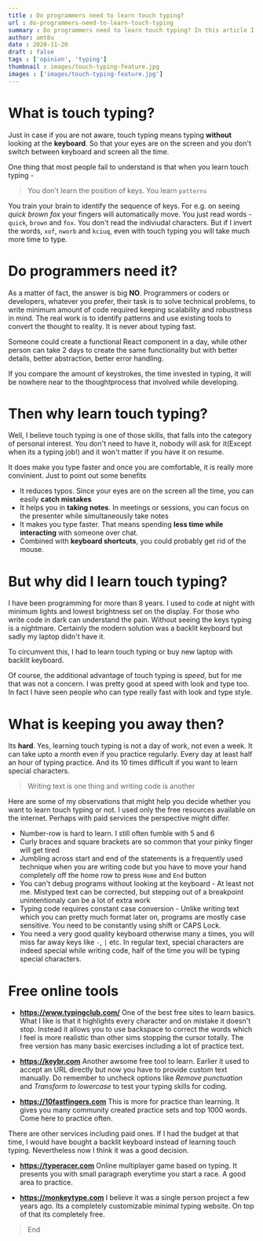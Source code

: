 ```yaml
---
title : Do programmers need to learn touch typing?
url : do-programmers-need-to-learn-touch-typing
summary : Do programmers need to learn touch typing? In this article I will discuss about my experience learning touch typing as a programmer. What are the pros and cons if you want to write code.
author: amt8u
date : 2020-11-20
draft : false
tags : ['opinion', 'typing']
thumbnail : images/touch-typing-feature.jpg
images : ['images/touch-typing-feature.jpg']
---
```



# What is touch typing?

Just in case if you are not aware, touch typing means typing **without** looking at the **keyboard**. So that your eyes are on the screen and you don't switch between keyboard and screen all the time.

One thing that most people fail to understand is that when you learn touch typing - 

> You don't learn the position of keys. You learn `patterns`

You train your brain to identify the sequence of keys. For e.g. on seeing *quick brown fox* your fingers will automatically move. You just read words - `quick`, `brown` and `fox`. You don't read the indiviudal characters. But if I invert the words, `xof`,  `nworb` and `kciuq`, even with touch typing you will take much more time to type.

# Do programmers need it?

As a matter of fact, the answer is big **NO**. Programmers or coders or developers, whatever you prefer, their task is to solve technical problems, to write minimum amount of code required keeping scalability and robustness in mind. The real work is to identify patterns and use existing tools to convert the thought to reality. It is never about typing fast.

Someone could create a functional React component in a day, while other person can take 2 days to create the same functionality but with better details, better abstraction, better error handling.

If you compare the amount of keystrokes, the time invested in typing, it will be nowhere near to the thoughtprocess that involved while developing. 

# Then why learn touch typing?
Well, I believe touch typing is one of those skills, that falls into the category of personal interest. You don't need to have it, nobody will ask for it(Except when its a typing job!) and it won't matter if you have it on resume.

It does make you type faster and once you are comfortable, it is really more convinient. Just to point out some benefits

* It reduces typos. Since your eyes are on the screen all the time, you can easily **catch mistakes**
* It helps you in **taking notes**. In meetings or sessions, you can focus on the presenter while simultaneously take notes
* It makes you type faster. That means spending **less time while interacting** with someone over chat. 
* Combined with **keyboard shortcuts**, you could probably get rid of the mouse.

# But why did I learn touch typing?

I have been programming for more than 8 years. I used to code at night with minimum lights and lowest brightness set on the display. For those who write code in dark can understand the pain. Without seeing the keys typing is a nightmare. Certainly the modern solution was a backlit keyboard but sadly my laptop didn't have it.

To circumvent this, I had to learn touch typing or buy new laptop with backlit keyboard. 

Of course, the additional advantage of touch typing is *speed*, but for me that was not a concern. I was pretty good at speed with look and type too. In fact I have seen people who can type really fast with look and type style.

# What is keeping you away then?
Its **hard**. Yes, learning touch typing is not a day of work, not even a week. It can take upto a month even if you practice regularly. Every day at least half an hour of typing practice. And its 10 times difficult if you want to learn special characters. 

> Writing text is one thing and writing code is another

Here are some of my observations that might help you decide whether you want to learn touch typing or not. I used only the free resources available on the internet. Perhaps with paid services the perspective might differ.

* Number-row is hard to learn. I still often fumble with 5 and 6
* Curly braces and square brackets are so common that your pinky finger will get tired
* Jumbling across start and end of the statements is a frequently used technique when you are writing code but you have to move your hand completely off the home row to press `Home` and `End` button
* You can't debug programs without looking at the keyboard - At least not me. Mistyped text can be corrected, but stepping out of a breakpoint unintentionaly can be a lot of extra work
* Typing code requires constant case conversion - Unlike writing text which you can pretty much format later on, programs are mostly case sensitive. You need to be constantly using shift or CAPS Lock. 
* You need a very good quality keyboard otherwise many a times, you will miss far away keys like `-`, `|` etc. In regular text, special characters are indeed special while writing code, half of the time you will be typing special characters.

# Free online tools

* **https://www.typingclub.com/** One of the best free sites to learn basics. What I like is that it highlights every character and on mistake it doesn't stop. Instead it allows you to use backspace to correct the words which I feel is more realistic than other sims stopping the cursor totally. The free version has many basic exercises including a lot of practice text.

* **https://keybr.com** Another awsome free tool to learn. Earlier it used to accept an URL directly but now you have to provide custom text manually. Do remember to uncheck options like *Remove punctuation* and *Transform to lowercase* to test your typing skills for coding.

* **https://10fastfingers.com** This is more for practice than learning. It gives you many community created practice sets and top 1000 words. Come here to practice often.

There are other services including paid ones. If I had the budget at that time, I would have bought a backlit keyboard instead of learning touch typing. Nevertheless now I think it was a good decision.

* **https://typeracer.com** Online multiplayer game based on typing. It presents you with small paragraph everytime you start a race. A good area to practice.

* **https://monkeytype.com** I believe it was a single person project a few years ago. Its a completely customizable minimal typing website. On top of that its completely free.

> End



